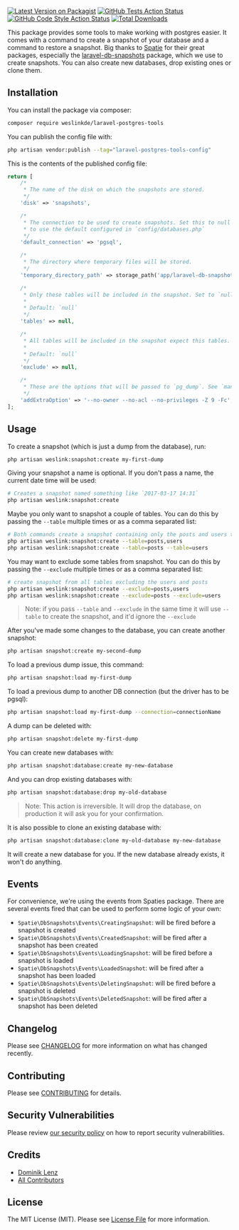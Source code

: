 [![Latest Version on Packagist](https://img.shields.io/packagist/v/weslinkde/laravel-postgres-tools.svg?style=flat-square)](https://packagist.org/packages/weslinkde/laravel-postgres-tools)
[![GitHub Tests Action Status](https://img.shields.io/github/actions/workflow/status/weslinkde/laravel-postgres-tools/run-tests.yml?branch=main&label=tests&style=flat-square)](https://github.com/weslinkde/laravel-postgres-tools/actions?query=workflow%3Arun-tests+branch%3Amain)
[![GitHub Code Style Action Status](https://github.com/weslinkde/laravel-postgres-tools/actions/workflows/fix-php-code-style-issues.yml/badge.svg?branch=master)](https://github.com/weslinkde/laravel-postgres-tools/actions/workflows/fix-php-code-style-issues.yml)
[![Total Downloads](https://img.shields.io/packagist/dt/weslinkde/laravel-postgres-tools.svg?style=flat-square)](https://packagist.org/packages/weslinkde/laravel-postgres-tools)

This package provides some tools to make working with postgres easier.
It comes with a command to create a snapshot of your database and a command to restore a snapshot.
Big thanks to [Spatie](https://spatie.be) for their great packages, especially
the [laravel-db-snapshots](https://github.com/spatie/laravel-db-snapshots) package, which we use to create snapshots.
You can also create new databases, drop existing ones or clone them.

## Installation

You can install the package via composer:

```bash
composer require weslinkde/laravel-postgres-tools
```

You can publish the config file with:

```bash
php artisan vendor:publish --tag="laravel-postgres-tools-config"
```

This is the contents of the published config file:

```php
return [
    /*
     * The name of the disk on which the snapshots are stored.
     */
    'disk' => 'snapshots',

    /*
     * The connection to be used to create snapshots. Set this to null
     * to use the default configured in `config/databases.php`
     */
    'default_connection' => 'pgsql',

    /*
     * The directory where temporary files will be stored.
     */
    'temporary_directory_path' => storage_path('app/laravel-db-snapshots/temp'),

    /*
     * Only these tables will be included in the snapshot. Set to `null` to include all tables.
     *
     * Default: `null`
     */
    'tables' => null,

    /*
     * All tables will be included in the snapshot expect this tables. Set to `null` to include all tables.
     *
     * Default: `null`
     */
    'exclude' => null,

    /*
     * These are the options that will be passed to `pg_dump`. See `man pg_dump` for more information.
     */
    'addExtraOption' => '--no-owner --no-acl --no-privileges -Z 9 -Fc',
];

```

## Usage

To create a snapshot (which is just a dump from the database), run:

```bash
php artisan weslink:snapshot:create my-first-dump
```

Giving your snapshot a name is optional. If you don't pass a name, the current date time will be used:

```bash
# Creates a snapshot named something like `2017-03-17 14:31`
php artisan weslink:snapshot:create
```

Maybe you only want to snapshot a couple of tables.
You can do this by passing the `--table` multiple times or as a comma separated list:

```bash
# Both commands create a snapshot containing only the posts and users tables:
php artisan weslink:snapshot:create --table=posts,users
php artisan weslink:snapshot:create --table=posts --table=users
```

You may want to exclude some tables from snapshot.
You can do this by passing the `--exclude` multiple times or as a comma separated list:

```bash
# create snapshot from all tables excluding the users and posts
php artisan weslink:snapshot:create --exclude=posts,users
php artisan weslink:snapshot:create --exclude=posts --exclude=users
```

> Note: if you pass `--table` and `--exclude` in the same time it will use `--table` to create the snapshot, and it'd
> ignore the `--exclude`

After you've made some changes to the database, you can create another snapshot:

```bash
php artisan snapshot:create my-second-dump
```

To load a previous dump issue, this command:

```bash
php artisan snapshot:load my-first-dump
```

To load a previous dump to another DB connection (but the driver has to be pgsql):

```bash
php artisan snapshot:load my-first-dump --connection=connectionName
```

A dump can be deleted with:

```bash
php artisan snapshot:delete my-first-dump
```

You can create new databases with:

```bash
php artisan snapshot:database:create my-new-database
```

And you can drop existing databases with:

```bash
php artisan snapshot:database:drop my-old-database
```

> Note: This action is irreversible. It will drop the database, on production it will ask you for your confirmation.

It is also possible to clone an existing database with:

```bash
php artisan snapshot:database:clone my-old-database my-new-database
```

It will create a new database for you. If the new database already exists, it won't do anything.

## Events

For convenience, we're using the events from Spaties package.
There are several events fired that can be used to perform some logic of your own:

- `Spatie\DbSnapshots\Events\CreatingSnapshot`: will be fired before a snapshot is created
- `Spatie\DbSnapshots\Events\CreatedSnapshot`: will be fired after a snapshot has been created
- `Spatie\DbSnapshots\Events\LoadingSnapshot`: will be fired before a snapshot is loaded
- `Spatie\DbSnapshots\Events\LoadedSnapshot`: will be fired after a snapshot has been loaded
- `Spatie\DbSnapshots\Events\DeletingSnapshot`: will be fired before a snapshot is deleted
- `Spatie\DbSnapshots\Events\DeletedSnapshot`: will be fired after a snapshot has been deleted

## Changelog

Please see [CHANGELOG](CHANGELOG.md) for more information on what has changed recently.

## Contributing

Please see [CONTRIBUTING](CONTRIBUTING.md) for details.

## Security Vulnerabilities

Please review [our security policy](../../security/policy) on how to report security vulnerabilities.

## Credits

- [Dominik Lenz](https://github.com/Udaberrico)
- [All Contributors](../../contributors)

## License

The MIT License (MIT). Please see [License File](LICENSE.md) for more information.
